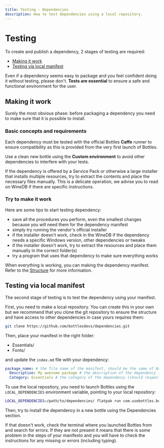 ```yaml
---
title: Testing - Dependencies
description: How to test dependencies using a local repository.
---
```


# Testing
To create and publish a dependency, 2 stages of testing are required:
- [Making it work](#making-it-work)
- [Testing via local manifest](#testing-via-local-manifest)

Even if a dependency seems easy to package and you feel confident doing it 
without testing, please don't. **Tests are essential** to ensure a safe and 
functional environment for the user.

## Making it work
Surely the most obvious phase: before packaging a dependency you need to 
make sure that it is possible to install.

### Basic concepts and requirements
Each dependency must be tested with the official Bottles **Caffe** runner to 
ensure compatibility as this is provided from the very first launch of Bottles.

Use a clean new bottle using the **Custom environment** to avoid other
dependencies to interfere with your tests.

If the dependency is offered by a Service Pack or otherwise a large installer 
that installs multiple resources, try to extract the contents and place the 
necessary files manually. This is a delicate operation, we advise you to read 
on WineDB if there are specific instructions.

### Try to make it work
Here are some tips to start testing dependency:
- save all the procedures you perform, even the smallest changes because you 
  will need them for the dependency manifest
- simply try running the vendor's official installer
- if the installer doesn't work, check in the WineDB if the dependency needs 
  a specific Windows version, other dependencies or tweaks
- if the installer doesn't work, try to extract the resources and place
  them manually in the correct folder(s)
- try a program that uses that dependency to make sure everything works

When everything is working, you can making the dependency manifest. Refer
to the [Structure](/dependencies/structure) for more information.

## Testing via local manifest
The second stage of testing is to test the dependency using your manifest.

First, you need to make a local repository. You can create this in your own 
but we recommend that you clone the git repository to ensure the structure 
and have access to other dependencies in case yours requires them:

```bash
git clone https://github.com/bottlesdevs/dependencies.git
```

Then, place your manifest in the right folder:
- Essentials/
- Fonts/

and update the `index.md` file with your dependency:

```yaml
package_name: # the file name of the manifest, should be the same of Name in the manifest
  Description: My awesome package # the description of the dependency (the full name)
  Category: Essentials # the category of the dependency (should respect the category path where it is placed)
```

To use the local repository, you need to launch Bottles using the 
`LOCAL_DEPENDENCIES` environment variable, pointing to your local repository:

```bash
LOCAL_DEPENDENCIES=/path/to/dependencies/ flatpak run com.usebottles.bottles
```

Then, try to install the dependency in a new bottle using the Dependencies
section.

If that doesn't work, check the terminal where you launched Bottles from and 
search for errors. If they are not present it means that there is some problem 
in the steps of your manifesto and you will have to check the instructions for 
any missing or errors (including typing).
